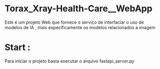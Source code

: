 # Torax_Xray-Health-Care__WebApp

Este é um projeto Web que fornece o serviço de interfaciar o uso de modelos de IA , mais especificamente os modelos relacionados a imagem

# Start :

Para iniciar o projeto basta executar o arquivo fastapi_server.py
